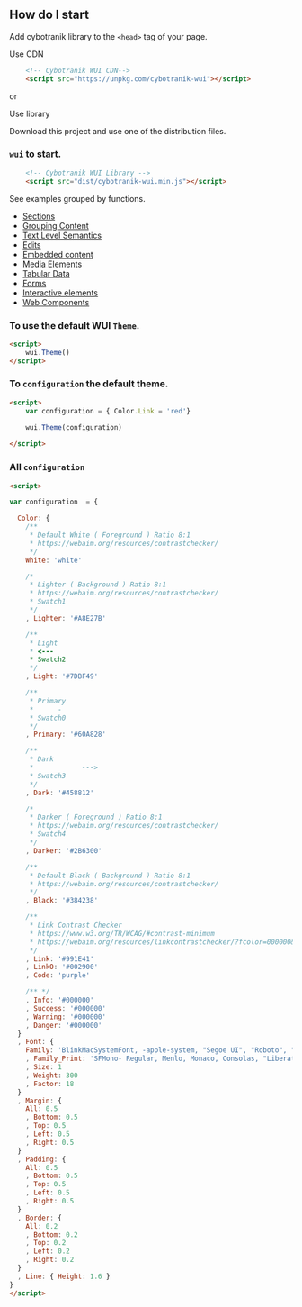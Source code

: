 ## How do I start

Add cybotranik library to the `<head>` tag of your page.

Use CDN 

```HTML
    <!-- Cybotranik WUI CDN-->
    <script src="https://unpkg.com/cybotranik-wui"></script>
```
or

Use library

Download this project and use one of the distribution files.

### `wui` to start.

```HTML
    <!-- Cybotranik WUI Library -->
    <script src="dist/cybotranik-wui.min.js"></script>
```

See examples grouped by functions.

* [Sections](sections.md)
* [Grouping Content](grouping-content.md)
* [Text Level Semantics](text-level-semantics.md)
* [Edits](edits.md)
* [Embedded content](embedded-content.md)
* [Media Elements](media-elements.md)
* [Tabular Data](tabular-data.md)
* [Forms](forms.md)
* [Interactive elements](interactive-elements.md)
* [Web Components](web-components.md)


### To use the default WUI `Theme`.

```HTML
<script>
    wui.Theme()
</script>
```

### To `configuration` the default theme.

```HTML
<script>
    var configuration = { Color.Link = 'red'}

    wui.Theme(configuration)
    
</script>
```

### All `configuration`

```HTML
<script>

var configuration  = {

  Color: {
    /**
     * Default White ( Foreground ) Ratio 8:1
     * https://webaim.org/resources/contrastchecker/
     */
    White: 'white'

    /* 
     * Lighter ( Background ) Ratio 8:1
     * https://webaim.org/resources/contrastchecker/ 
     * Swatch1 
     */
    , Lighter: '#A8E27B'

    /**
     * Light
     * <---
     * Swatch2
     */
    , Light: '#7DBF49'

    /**
     * Primary
     *      -
     * Swatch0
     */
    , Primary: '#60A828'

    /**
     * Dark
     *            --->
     * Swatch3
     */
    , Dark: '#458812'

    /* 
     * Darker ( Foreground ) Ratio 8:1
     * https://webaim.org/resources/contrastchecker/  
     * Swatch4
     */
    , Darker: '#2B6300'

    /**
     * Default Black ( Background ) Ratio 8:1
     * https://webaim.org/resources/contrastchecker/
     */
    , Black: '#384238'

    /**
     * Link Contrast Checker
     * https://www.w3.org/TR/WCAG/#contrast-minimum
     * https://webaim.org/resources/linkcontrastchecker/?fcolor=000000&bcolor=FFFFFF&lcolor=2F6F2F
     */
    , Link: '#991E41'
    , LinkO: '#002900'
    , Code: 'purple'

    /** */
    , Info: '#000000'
    , Success: '#000000'
    , Warning: '#000000'
    , Danger: '#000000'
  }
  , Font: {
    Family: 'BlinkMacSystemFont, -apple-system, "Segoe UI", "Roboto", "Oxygen", "Ubuntu", "Cantarell", "Fira Sans", "Droid Sans", "Helvetica Neue", "Helvetica", "Arial", sans-serif'
    , Family_Print: 'SFMono- Regular, Menlo, Monaco, Consolas, "Liberation Mono", "Courier New", monospace'
    , Size: 1
    , Weight: 300
    , Factor: 18
  }
  , Margin: {
    All: 0.5
    , Bottom: 0.5
    , Top: 0.5
    , Left: 0.5
    , Right: 0.5
  }
  , Padding: {
    All: 0.5
    , Bottom: 0.5
    , Top: 0.5
    , Left: 0.5
    , Right: 0.5
  }
  , Border: {
    All: 0.2
    , Bottom: 0.2
    , Top: 0.2
    , Left: 0.2
    , Right: 0.2
  }
  , Line: { Height: 1.6 }
}
</script>
```